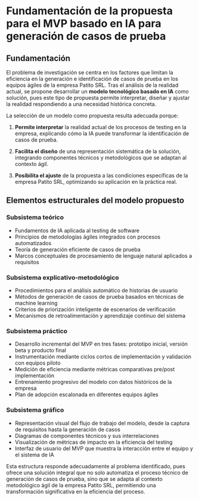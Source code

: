 
# Fundamentación de la propuesta para el MVP basado en IA para generación de casos de prueba

## Fundamentación

El problema de investigación se centra en los factores que limitan la eficiencia en la generación e identificación de casos de prueba en los equipos ágiles de la empresa Patito SRL. Tras el análisis de la realidad actual, se propone desarrollar un **modelo tecnológico basado en IA** como solución, pues este tipo de propuesta permite interpretar, diseñar y ajustar la realidad respondiendo a una necesidad histórica concreta.

La selección de un modelo como propuesta resulta adecuada porque:

1. **Permite interpretar** la realidad actual de los procesos de testing en la empresa, explicando cómo la IA puede transformar la identificación de casos de prueba.

2. **Facilita el diseño** de una representación sistemática de la solución, integrando componentes técnicos y metodológicos que se adaptan al contexto ágil.

3. **Posibilita el ajuste** de la propuesta a las condiciones específicas de la empresa Patito SRL, optimizando su aplicación en la práctica real.

## Elementos estructurales del modelo propuesto

### Subsistema teórico
- Fundamentos de IA aplicada al testing de software
- Principios de metodologías ágiles integrados con procesos automatizados
- Teoría de generación eficiente de casos de prueba
- Marcos conceptuales de procesamiento de lenguaje natural aplicados a requisitos

### Subsistema explicativo-metodológico
- Procedimientos para el análisis automático de historias de usuario
- Métodos de generación de casos de prueba basados en técnicas de machine learning
- Criterios de priorización inteligente de escenarios de verificación
- Mecanismos de retroalimentación y aprendizaje continuo del sistema

### Subsistema práctico
- Desarrollo incremental del MVP en tres fases: prototipo inicial, versión beta y producto final
- Instrumentación mediante ciclos cortos de implementación y validación con equipos piloto
- Medición de eficiencia mediante métricas comparativas pre/post implementación
- Entrenamiento progresivo del modelo con datos históricos de la empresa
- Plan de adopción escalonada en diferentes equipos ágiles

### Subsistema gráfico
- Representación visual del flujo de trabajo del modelo, desde la captura de requisitos hasta la generación de casos
- Diagramas de componentes técnicos y sus interrelaciones
- Visualización de métricas de impacto en la eficiencia del testing
- Interfaz de usuario del MVP que muestra la interacción entre el equipo y el sistema de IA

Esta estructura responde adecuadamente al problema identificado, pues ofrece una solución integral que no solo automatiza el proceso técnico de generación de casos de prueba, sino que se adapta al contexto metodológico ágil de la empresa Patito SRL, permitiendo una transformación significativa en la eficiencia del proceso.

